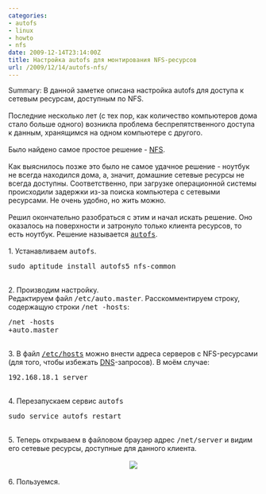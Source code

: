 ```yaml
---
categories:
- autofs
- linux
- howto
- nfs
date: 2009-12-14T23:14:00Z
title: Настройка autofs для монтирования NFS-ресурсов
url: /2009/12/14/autofs-nfs/
---
```


<div class='post'>
Summary: В данной заметке описана настройка autofs для доступа к сетевым ресурсам, доступным по NFS.<br />
<br />
Последние несколько лет (с тех пор, как количество компьютеров дома стало больше одного) возникла проблема беспрепятственного доступа к данным, хранящимся на одном компьютере с другого.<br />
<br />
Было найдено самое простое решение - <a href="http://en.wikipedia.org/wiki/Network_File_System_(protocol)">NFS</a>.<br />
<br />
Как выяснилось позже это было не самое удачное решение - ноутбук не всегда находился дома, а, значит, домашние сетевые ресурсы не всегда доступны. Соответственно, при загрузке операционной системы происходили задержки из-за поиска компьютера с сетевыми ресурсами. Не очень удобно, но жить можно.<br />
<br />
Решил окончательно разобраться с этим и начал искать решение. Оно оказалось на поверхности и затронуло только клиента ресурсов, то есть ноутбук. Решение называется <tt><a href="http://www.autofs.org/">autofs</a></tt>.<br />
<br />
1. Устанавливаем <tt>autofs</tt>.<br />
<pre class="brush: bash">sudo aptitude install autofs5 nfs-common
</pre><br />
2. Производим настройку.<br />
Редактируем файл <tt>/etc/auto.master</tt>. Расскомментируем строку, содержащую строки <tt>/net -hosts</tt>:<br />
<pre class="brush: bash">/net -hosts
+auto.master
</pre><br />
3. В файл <tt><a href="http://en.wikipedia.org/wiki/Hosts_file">/etc/hosts</a></tt> можно внести адреса серверов с NFS-ресурсами (для того, чтобы избежать <a href="http://en.wikipedia.org/wiki/Domain_Name_System">DNS</a>-запросов). В моём случае:<br />
<pre class="brush: plain">192.168.18.1 server
</pre><br />
4. Перезапускаем сервис <tt>autofs</tt><br />
<pre class="brush: plain">sudo service autofs restart
</pre><br />
5. Теперь открываем в файловом браузер адрес <tt>/net/server</tt> и видим его сетевые ресурсы, доступные для данного клиента.<br />
<br />
<div class="separator" style="clear: both; text-align: center;"><a href="http://2.bp.blogspot.com/_y8p0_dtMJ38/SyZxDikTDxI/AAAAAAAAAvk/LTr3KsGATGk/s1600-h/Screenshot-media+-+administrilo+de+dosieroj.png" imageanchor="1" style="margin-left: 1em; margin-right: 1em;"><img border="0" src="http://2.bp.blogspot.com/_y8p0_dtMJ38/SyZxDikTDxI/AAAAAAAAAvk/LTr3KsGATGk/s320/Screenshot-media+-+administrilo+de+dosieroj.png" /></a><br />
</div><br />
6. Пользуемся.</div>
